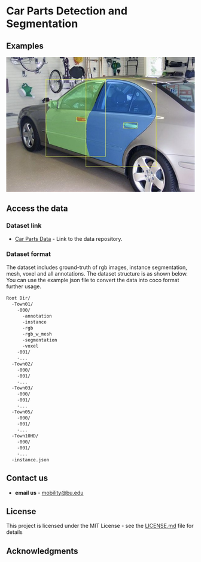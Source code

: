 # Car Parts Detection and Segmentation


## Examples

<img src="example.png" alt="examples" width="1000"/>

## Access the data

### Dataset link
* [Car Parts Data]() - Link to the data repository.


### Dataset format

The dataset includes ground-truth of rgb images, instance segmentation, mesh, voxel and all annotations. The dataset structure is as shown below. You can use the example json file to convert the data into coco format further usage.
```
Root Dir/
  -Town01/
    -000/
      -annotation 
      -instance
      -rgb
      -rgb_w_mesh 
      -segmentation
      -voxel
    -001/
    -...
  -Town02/
    -000/
    -001/
    -...
  -Town03/
    -000/
    -001/
    -...
  -Town05/
    -000/
    -001/
    -...
  -Town10HD/
    -000/
    -001/
    -...
  -instance.json

```

## Contact us

* **email us** - mobility@bu.edu

## License

This project is licensed under the MIT License - see the [LICENSE.md](LICENSE.md) file for details

## Acknowledgments


